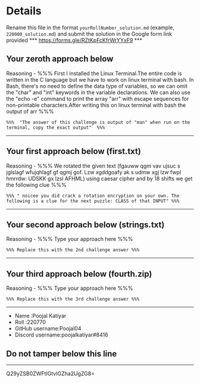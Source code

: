 # Details

Rename this file in the format `yourRollNumber_solution.md` (example, `220000_solution.md`) and submit the solution in the Google form link provided 
*** https://forms.gle/RZtKpFcKfrWrYYxF9 ***


## Your zeroth approach below

Reasoning - %%%  First I installed the Linux Terminal.The entire code is written in the C language but we have to work on linux terminal with bash. In Bash, there's no need to define the data type of variables, so we can omit the "char" and "int" keywords in the variable declarations. We can also use the "echo -e" command to print the array "arr" with escape sequences for non-printable characters.After writing this on linux terminal with bash the output of arr %%%

```
%%%  "The answer of this challenge is output of "man" when run on the terminal, copy the exact output"  %%%
```

---

## Your first approach below (first.txt)

Reasoning - %%% We rotated the given text (fgauww qgm vav ujsuc s jglslagf wfujqhlagf gf qgmj gof. Lzw xgddgoafy ak s udmw xgj lzw fwpl hmrrdw: UDSKK gx lzsl AFHML)  using caesar cipher and by 18 shifts we get the following clue %%%

```
%%% " noicee you did crack a rotation encryption on your own. The following is a clue for the next puzzle: CLASS of that INPUT" %%%
```

---

## Your second approach below (strings.txt)

Reasoning - %%% Type your approach here %%%

```
%%% Replace this with the 2nd challenge answer %%%
```

---

## Your third approach below (fourth.zip)

Reasoning - %%% Type your approach here %%%

```
%%% Replace this with the 3rd challenge answer %%%
```

---


- Name :Poojal Katiyar
- Roll :220770
- GitHub username:Poojal04
- Discord username:poojalkatiyar#8416



## Do not tamper below this line

---

Q29yZSB0ZWFtIGtvIGZha2UgZG8=
